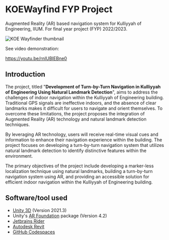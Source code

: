 # KOEWayfind FYP Project

Augmented Reality (AR) based navigation system for Kulliyyah of Engineering, IIUM. For final year project (FYP) 2022/2023.


<picture>
  <source media="(prefers-color-scheme: dark)" srcset="https://github.com/KOE-Wayfind/.github/assets/60868965/463757e8-1277-4950-9fcb-f0d96e54e0ce">
  <img alt="KOE Wayfinder thumbnail" src="https://github.com/KOE-Wayfind/.github/assets/60868965/71744825-cb14-4a83-9147-0885bed8e14d">
</picture>

See video demonstration:

https://youtu.be/rnIUBIEBne0


## Introduction

The project, titled "**Development of Turn-by-Turn Navigation in Kulliyyah of Engineering Using Natural Landmark Detection**", aims to address the challenges of indoor navigation within the Kulliyyah of Engineering building. Traditional GPS signals are ineffective indoors, and the absence of clear landmarks makes it difficult for users to navigate and orient themselves. To overcome these limitations, the project proposes the integration of Augmented Reality (AR) technology and natural landmark detection techniques.

By leveraging AR technology, users will receive real-time visual cues and information to enhance their navigation experience within the building. The project focuses on developing a turn-by-turn navigation system that utilizes natural landmark detection to identify distinctive features within the environment.

The primary objectives of the project include developing a marker-less localization technique using natural landmarks, building a turn-by-turn navigation system using AR, and providing an accessible solution for efficient indoor navigation within the Kulliyyah of Engineering building.

## Software/tool used

- [Unity 3D](https://unity.com/) (Version 2021.3)
- Unity's [AR Foundation](https://docs.unity3d.com/Packages/com.unity.xr.arfoundation@4.2/manual/index.html) package (Version 4.2)
- [Jetbrains Rider](https://www.jetbrains.com/rider/)
- [Autodesk Revit](https://asean.autodesk.com/products/revit/overview)
- [GitHub Codespaces](https://github.com/features/codespaces)
